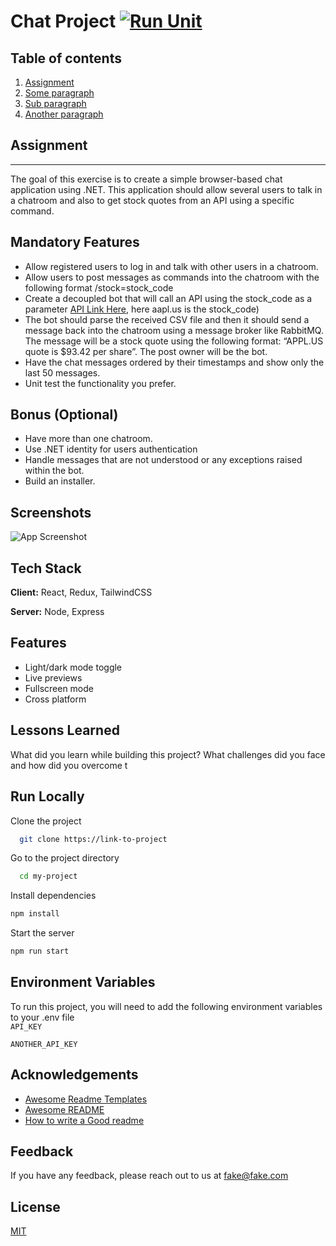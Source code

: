 # Chat Project [![Run Unit](https://github.com/alvinmarshall/ChatChallenge/actions/workflows/pull-request-build.yaml/badge.svg)](https://github.com/alvinmarshall/ChatChallenge/actions/workflows/pull-request-build.yaml)

## Table of contents  
1. [Assignment](##Assignment)  
2. [Some paragraph](#paragraph1)  
1. [Sub paragraph](#subparagraph1)  
3. [Another paragraph](#paragraph2)  


## Assignment
---
The goal of this exercise is to create a simple browser-based chat application using .NET.
This application should allow several users to talk in a chatroom and also to get stock quotes from an API using a specific command.

Mandatory Features
---
* Allow registered users to log in and talk with other users in a chatroom.
* Allow users to post messages as commands into the chatroom with the following format
/stock=stock_code
* Create a decoupled bot that will call an API using the stock_code as a parameter
[API Link Here](https://stooq.com/q/l/?s=aapl.us&f=sd2t2ohlcv&h&e=csv), here aapl.us is the
stock_code)
* The bot should parse the received CSV file and then it should send a message back into
the chatroom using a message broker like RabbitMQ. The message will be a stock quote using the following format: “APPL.US quote is $93.42 per share”. The post owner will be the bot.
* Have the chat messages ordered by their timestamps and show only the last 50 messages.
* Unit test the functionality you prefer.
  
Bonus (Optional)
---
* Have more than one chatroom.
* Use .NET identity for users authentication
* Handle messages that are not understood or any exceptions raised within the bot.
* Build an installer.



## Screenshots  

![App Screenshot](https://lanecdr.org/wp-content/uploads/2019/08/placeholder.png)

## Tech Stack  

**Client:** React, Redux, TailwindCSS  

**Server:** Node, Express

## Features  

- Light/dark mode toggle  
- Live previews  
- Fullscreen mode  
- Cross platform 

## Lessons Learned  

What did you learn while building this project? What challenges did you face and how did you overcome t

## Run Locally  

Clone the project  

~~~bash  
  git clone https://link-to-project
~~~

Go to the project directory  

~~~bash  
  cd my-project
~~~

Install dependencies  

~~~bash  
npm install
~~~

Start the server  

~~~bash  
npm run start
~~~

## Environment Variables  

To run this project, you will need to add the following environment variables to your .env file  
`API_KEY`  

`ANOTHER_API_KEY` 

## Acknowledgements  

- [Awesome Readme Templates](https://awesomeopensource.com/project/elangosundar/awesome-README-templates)
- [Awesome README](https://github.com/matiassingers/awesome-readme)
- [How to write a Good readme](https://bulldogjob.com/news/449-how-to-write-a-good-readme-for-your-github-project)

## Feedback  

If you have any feedback, please reach out to us at fake@fake.com

## License  

[MIT](https://choosealicense.com/licenses/mit/)
